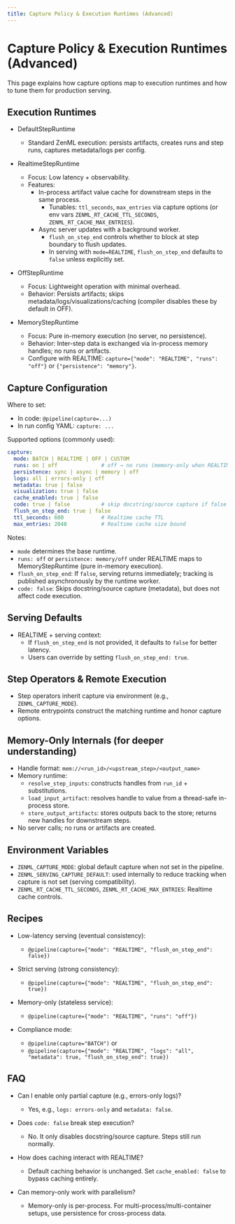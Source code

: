 ```yaml
---
title: Capture Policy & Execution Runtimes (Advanced)
---
```


# Capture Policy & Execution Runtimes (Advanced)

This page explains how capture options map to execution runtimes and how to tune them for production serving.

## Execution Runtimes

- DefaultStepRuntime
  - Standard ZenML execution: persists artifacts, creates runs and step runs, captures metadata/logs per config.

- RealtimeStepRuntime
  - Focus: Low latency + observability.
  - Features:
    - In-process artifact value cache for downstream steps in the same process.
      - Tunables: `ttl_seconds`, `max_entries` via capture options (or env vars `ZENML_RT_CACHE_TTL_SECONDS`, `ZENML_RT_CACHE_MAX_ENTRIES`).
    - Async server updates with a background worker.
      - `flush_on_step_end` controls whether to block at step boundary to flush updates.
      - In serving with `mode=REALTIME`, `flush_on_step_end` defaults to `false` unless explicitly set.

- OffStepRuntime
  - Focus: Lightweight operation with minimal overhead.
  - Behavior: Persists artifacts; skips metadata/logs/visualizations/caching (compiler disables these by default in OFF).

- MemoryStepRuntime
  - Focus: Pure in-memory execution (no server, no persistence).
  - Behavior: Inter-step data is exchanged via in-process memory handles; no runs or artifacts.
  - Configure with REALTIME: `capture={"mode": "REALTIME", "runs": "off"}` or `{"persistence": "memory"}`.

## Capture Configuration

Where to set:
- In code: `@pipeline(capture=...)`
- In run config YAML: `capture: ...`

Supported options (commonly used):
```yaml
capture:
  mode: BATCH | REALTIME | OFF | CUSTOM
  runs: on | off              # off → no runs (memory-only when REALTIME)
  persistence: sync | async | memory | off
  logs: all | errors-only | off
  metadata: true | false
  visualization: true | false
  cache_enabled: true | false
  code: true | false          # skip docstring/source capture if false
  flush_on_step_end: true | false
  ttl_seconds: 600            # Realtime cache TTL
  max_entries: 2048           # Realtime cache size bound
```

Notes:
- `mode` determines the base runtime.
- `runs: off` or `persistence: memory/off` under REALTIME maps to MemoryStepRuntime (pure in-memory execution).
- `flush_on_step_end`: If `false`, serving returns immediately; tracking is published asynchronously by the runtime worker.
- `code: false`: Skips docstring/source capture (metadata), but does not affect code execution.

## Serving Defaults

- REALTIME + serving context:
  - If `flush_on_step_end` is not provided, it defaults to `false` for better latency.
  - Users can override by setting `flush_on_step_end: true`.

## Step Operators & Remote Execution

- Step operators inherit capture via environment (e.g., `ZENML_CAPTURE_MODE`).
- Remote entrypoints construct the matching runtime and honor capture options.

## Memory-Only Internals (for deeper understanding)

- Handle format: `mem://<run_id>/<upstream_step>/<output_name>`
- Memory runtime:
  - `resolve_step_inputs`: constructs handles from `run_id` + substitutions.
  - `load_input_artifact`: resolves handle to value from a thread-safe in-process store.
  - `store_output_artifacts`: stores outputs back to the store; returns new handles for downstream steps.
- No server calls; no runs or artifacts are created.

## Environment Variables

- `ZENML_CAPTURE_MODE`: global default capture when not set in the pipeline.
- `ZENML_SERVING_CAPTURE_DEFAULT`: used internally to reduce tracking when capture is not set (serving compatibility).
- `ZENML_RT_CACHE_TTL_SECONDS`, `ZENML_RT_CACHE_MAX_ENTRIES`: Realtime cache controls.

## Recipes

- Low-latency serving (eventual consistency):
  - `@pipeline(capture={"mode": "REALTIME", "flush_on_step_end": false})`

- Strict serving (strong consistency):
  - `@pipeline(capture={"mode": "REALTIME", "flush_on_step_end": true})`

- Memory-only (stateless service):
  - `@pipeline(capture={"mode": "REALTIME", "runs": "off"})`

- Compliance mode:
  - `@pipeline(capture="BATCH")` or
  - `@pipeline(capture={"mode": "REALTIME", "logs": "all", "metadata": true, "flush_on_step_end": true})`

## FAQ

- Can I enable only partial capture (e.g., errors-only logs)?
  - Yes, e.g., `logs: errors-only` and `metadata: false`.

- Does `code: false` break step execution?
  - No. It only disables docstring/source capture. Steps still run normally.

- How does caching interact with REALTIME?
  - Default caching behavior is unchanged. Set `cache_enabled: false` to bypass caching entirely.

- Can memory-only work with parallelism?
  - Memory-only is per-process. For multi-process/multi-container setups, use persistence for cross-process data.

